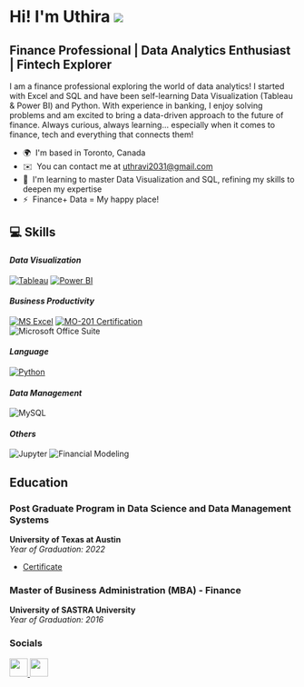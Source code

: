Hi! I'm Uthira ![](https://user-images.githubusercontent.com/18350557/176309783-0785949b-9127-417c-8b55-ab5a4333674e.gif)
==============================================================================================================================

Finance Professional | Data Analytics Enthusiast | Fintech Explorer
-------------------------------------------------------------------

I am a finance professional exploring the world of data analytics! I started with Excel and SQL and have been self-learning Data Visualization (Tableau & Power BI) and Python. With experience in banking, I enjoy solving problems and am excited to bring a data-driven approach to the future of finance. Always curious, always learning... especially when it comes to finance, tech and everything that connects them!

* 🌍  I'm based in Toronto, Canada
* ✉️  You can contact me at [uthravi2031@gmail.com](mailto:uthravi2031@gmail.com)
* 🧠  I'm learning to master Data Visualization and SQL, refining my skills to deepen my expertise
* ⚡  Finance+ Data = My happy place!

## 💻 **Skills**
#### *Data Visualization*
[![Tableau](https://img.shields.io/badge/Tableau-E97627?style=plastic&logo=Tableau&logoColor=white)](https://www.tableau.com/)
[![Power BI](https://img.shields.io/badge/Power%20BI-FF7C00?style=plastic&logo=Power-BI&logoColor=white)](https://powerbi.microsoft.com/)
#### *Business Productivity*
[![MS Excel](https://img.shields.io/badge/Microsoft_Excel-217346?style=plastic&logo=microsoft-excel&logoColor=white)](https://www.microsoft.com/en/microsoft-365/excel?market=af)
[![MO-201 Certification](https://img.shields.io/badge/MO--201-Excel%20Certification-blue)](https://www.credly.com/badges/ae3baecb-57a1-447d-af96-b0d9b7ef9583/public_url)
<br/>
![Microsoft Office Suite](https://img.shields.io/badge/Microsoft_Office-D83B01?style=plastic&logo=microsoft-office&logoColor=white)
#### *Language*
[![Python](https://img.shields.io/badge/python-3670A0?style=plastic&logo=python&logoColor=ffdd54)](https://www.python.org/)
#### *Data Management*
![MySQL](https://img.shields.io/badge/mysql-4479A1.svg?plastic&logo=mysql&logoColor=white)
#### *Others*
![Jupyter](https://img.shields.io/badge/Jupyter-F37626.svg?&style=plastic&logo=Jupyter&logoColor=white)
![Financial Modeling](https://img.shields.io/badge/Financial_Modeling-217346?style=plastic&logo=Microsoft-Excel&logoColor=white)

## **Education**
### **Post Graduate Program in Data Science and Data Management Systems**
**University of Texas at Austin**  
*Year of Graduation: 2022*  
- [Certificate](https://vrfy.digital/yVNcg)

### **Master of Business Administration (MBA) - Finance**
**University of SASTRA University**  
*Year of Graduation: 2016*  

### **Socials**
<p align="left"> <a href="https://www.github.com/uthira-mk" target="_blank" rel="noreferrer"> <picture> <source media="(prefers-color-scheme: dark)" srcset="https://raw.githubusercontent.com/danielcranney/readme-generator/main/public/icons/socials/github-dark.svg" /> <source media="(prefers-color-scheme: light)" srcset="https://raw.githubusercontent.com/danielcranney/readme-generator/main/public/icons/socials/github.svg" /> <img src="https://raw.githubusercontent.com/danielcranney/readme-generator/main/public/icons/socials/github.svg" width="32" height="32" /> </picture> </a> <a href="https://www.linkedin.com/in/uthira-ravichandran" target="_blank" rel="noreferrer"> <picture> <source media="(prefers-color-scheme: dark)" srcset="https://raw.githubusercontent.com/danielcranney/readme-generator/main/public/icons/socials/linkedin-dark.svg" /> <source media="(prefers-color-scheme: light)" srcset="https://raw.githubusercontent.com/danielcranney/readme-generator/main/public/icons/socials/linkedin.svg" /> <img src="https://raw.githubusercontent.com/danielcranney/readme-generator/main/public/icons/socials/linkedin.svg" width="32" height="32" /> </picture> </a></p>
